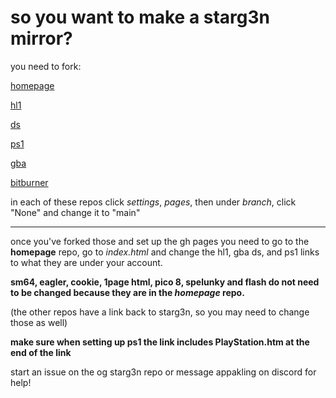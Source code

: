# so you want to make a starg3n mirror?

you need to fork:

[homepage](https://github.com/starg3n/starg3n.github.io)

[hl1](https://github.com/starg3n/hl1)

[ds](https://github.com/starg3n/ds)

[ps1](https://github.com/starg3n/ps1)

[gba](https://github.com/starg3n/gba)

[bitburner](https://github.com/starg3n/bitburner)

in each of these repos click _settings_, _pages_, then under _branch_, click "None" and change it to "main"

---

once you've forked those and set up the gh pages you need to go to the **homepage** repo, go to _index.html_ and change the hl1, gba ds, and ps1 links to what they are under your account. 

**sm64, eagler, cookie, 1page html, pico 8, spelunky and flash do not need to be changed because they are in the *homepage* repo.**

(the other repos have a link back to starg3n, so you may need to change those as well)

**make sure when setting up ps1 the link includes PlayStation.htm at the end of the link**

start an issue on the og starg3n repo or message appakling on discord for help!
